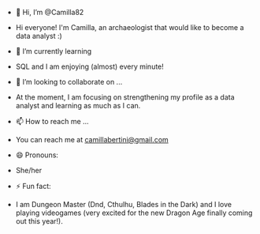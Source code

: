- 👋 Hi, I’m @Camilla82
- Hi everyone! I'm Camilla, an archaeologist that would like to become a data analyst :)

- 🌱 I’m currently learning
- SQL and I am enjoying (almost) every minute!

- 💞️ I’m looking to collaborate on ...
- At the moment, I am focusing on strengthening my profile as a data analyst and learning as much as I can.

- 📫 How to reach me ...
- You can reach me at camillabertini@gmail.com
 
- 😄 Pronouns:
- She/her

- ⚡ Fun fact:
- I am Dungeon Master (Dnd, Cthulhu, Blades in the Dark) and I love playing videogames (very excited for the new Dragon Age finally coming out this year!).

<!---
Camilla82/Camilla82 is a ✨ special ✨ repository because its `README.md` (this file) appears on your GitHub profile.
You can click the Preview link to take a look at your changes.
--->
